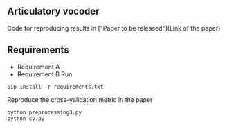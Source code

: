 ## Articulatory vocoder

Code for reproducing results in ["Paper to be released"](Link of the paper)

## Requirements

- Requirement A
- Requirement B
Run
```
pip install -r requirements.txt
```

Reproduce the cross-validation metric in the paper
```
python preprocessing3.py
python cv.py
```

